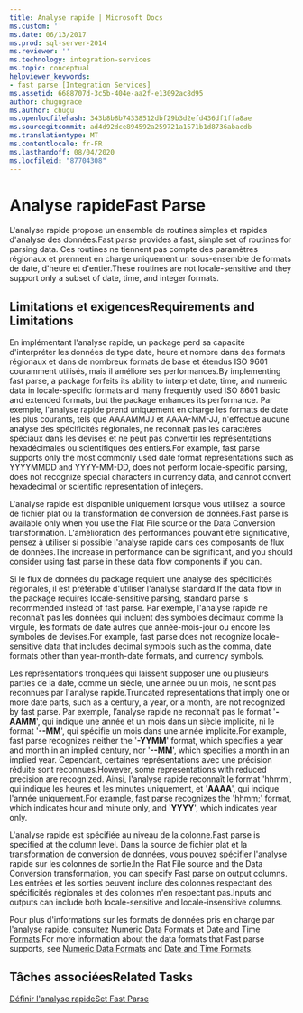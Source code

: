 ```yaml
---
title: Analyse rapide | Microsoft Docs
ms.custom: ''
ms.date: 06/13/2017
ms.prod: sql-server-2014
ms.reviewer: ''
ms.technology: integration-services
ms.topic: conceptual
helpviewer_keywords:
- fast parse [Integration Services]
ms.assetid: 6688707d-3c5b-404e-aa2f-e13092ac8d95
author: chugugrace
ms.author: chugu
ms.openlocfilehash: 343b8b8b74338512dbf29b3d2efd436df1ffa8ae
ms.sourcegitcommit: ad4d92dce894592a259721a1571b1d8736abacdb
ms.translationtype: MT
ms.contentlocale: fr-FR
ms.lasthandoff: 08/04/2020
ms.locfileid: "87704308"
---
```

# <a name="fast-parse"></a><span data-ttu-id="a7da9-102">Analyse rapide</span><span class="sxs-lookup"><span data-stu-id="a7da9-102">Fast Parse</span></span>
  <span data-ttu-id="a7da9-103">L'analyse rapide propose un ensemble de routines simples et rapides d'analyse des données.</span><span class="sxs-lookup"><span data-stu-id="a7da9-103">Fast parse provides a fast, simple set of routines for parsing data.</span></span> <span data-ttu-id="a7da9-104">Ces routines ne tiennent pas compte des paramètres régionaux et prennent en charge uniquement un sous-ensemble de formats de date, d'heure et d'entier.</span><span class="sxs-lookup"><span data-stu-id="a7da9-104">These routines are not locale-sensitive and they support only a subset of date, time, and integer formats.</span></span>  
  
## <a name="requirements-and-limitations"></a><span data-ttu-id="a7da9-105">Limitations et exigences</span><span class="sxs-lookup"><span data-stu-id="a7da9-105">Requirements and Limitations</span></span>  
 <span data-ttu-id="a7da9-106">En implémentant l'analyse rapide, un package perd sa capacité d'interpréter les données de type date, heure et nombre dans des formats régionaux et dans de nombreux formats de base et étendus ISO 9601 couramment utilisés, mais il améliore ses performances.</span><span class="sxs-lookup"><span data-stu-id="a7da9-106">By implementing fast parse, a package forfeits its ability to interpret date, time, and numeric data in locale-specific formats and many frequently used ISO 8601 basic and extended formats, but the package enhances its performance.</span></span> <span data-ttu-id="a7da9-107">Par exemple, l'analyse rapide prend uniquement en charge les formats de date les plus courants, tels que AAAAMMJJ et AAAA-MM-JJ, n'effectue aucune analyse des spécificités régionales, ne reconnaît pas les caractères spéciaux dans les devises et ne peut pas convertir les représentations hexadécimales ou scientifiques des entiers.</span><span class="sxs-lookup"><span data-stu-id="a7da9-107">For example, fast parse supports only the most commonly used date format representations such as YYYYMMDD and YYYY-MM-DD, does not perform locale-specific parsing, does not recognize special characters in currency data, and cannot convert hexadecimal or scientific representation of integers.</span></span>  
  
 <span data-ttu-id="a7da9-108">L'analyse rapide est disponible uniquement lorsque vous utilisez la source de fichier plat ou la transformation de conversion de données.</span><span class="sxs-lookup"><span data-stu-id="a7da9-108">Fast parse is available only when you use the Flat File source or the Data Conversion transformation.</span></span> <span data-ttu-id="a7da9-109">L'amélioration des performances pouvant être significative, pensez à utiliser si possible l'analyse rapide dans ces composants de flux de données.</span><span class="sxs-lookup"><span data-stu-id="a7da9-109">The increase in performance can be significant, and you should consider using fast parse in these data flow components if you can.</span></span>  
  
 <span data-ttu-id="a7da9-110">Si le flux de données du package requiert une analyse des spécificités régionales, il est préférable d'utiliser l'analyse standard.</span><span class="sxs-lookup"><span data-stu-id="a7da9-110">If the data flow in the package requires locale-sensitive parsing, standard parse is recommended instead of fast parse.</span></span> <span data-ttu-id="a7da9-111">Par exemple, l'analyse rapide ne reconnaît pas les données qui incluent des symboles décimaux comme la virgule, les formats de date autres que année-mois-jour ou encore les symboles de devises.</span><span class="sxs-lookup"><span data-stu-id="a7da9-111">For example, fast parse does not recognize locale-sensitive data that includes decimal symbols such as the comma, date formats other than year-month-date formats, and currency symbols.</span></span>  
  
 <span data-ttu-id="a7da9-112">Les représentations tronquées qui laissent supposer une ou plusieurs parties de la date, comme un siècle, une année ou un mois, ne sont pas reconnues par l'analyse rapide.</span><span class="sxs-lookup"><span data-stu-id="a7da9-112">Truncated representations that imply one or more date parts, such as a century, a year, or a month, are not recognized by fast parse.</span></span> <span data-ttu-id="a7da9-113">Par exemple, l’analyse rapide ne reconnaît pas le format '**-AAMM**', qui indique une année et un mois dans un siècle implicite, ni le format '**--MM**', qui spécifie un mois dans une année implicite.</span><span class="sxs-lookup"><span data-stu-id="a7da9-113">For example, fast parse recognizes neither the '**-YYMM**' format, which specifies a year and month in an implied century, nor '**--MM**', which specifies a month in an implied year.</span></span> <span data-ttu-id="a7da9-114">Cependant, certaines représentations avec une précision réduite sont reconnues.</span><span class="sxs-lookup"><span data-stu-id="a7da9-114">However, some representations with reduced precision are recognized.</span></span> <span data-ttu-id="a7da9-115">Ainsi, l'analyse rapide reconnaît le format 'hhmm', qui indique les heures et les minutes uniquement, et '**AAAA**', qui indique l'année uniquement.</span><span class="sxs-lookup"><span data-stu-id="a7da9-115">For example, fast parse recognizes the 'hhmm;' format, which indicates hour and minute only, and '**YYYY**', which indicates year only.</span></span>  
  
 <span data-ttu-id="a7da9-116">L'analyse rapide est spécifiée au niveau de la colonne.</span><span class="sxs-lookup"><span data-stu-id="a7da9-116">Fast parse is specified at the column level.</span></span> <span data-ttu-id="a7da9-117">Dans la source de fichier plat et la transformation de conversion de données, vous pouvez spécifier l'analyse rapide sur les colonnes de sortie.</span><span class="sxs-lookup"><span data-stu-id="a7da9-117">In the Flat File source and the Data Conversion transformation, you can specify Fast parse on output columns.</span></span> <span data-ttu-id="a7da9-118">Les entrées et les sorties peuvent inclure des colonnes respectant des spécificités régionales et des colonnes n'en respectant pas.</span><span class="sxs-lookup"><span data-stu-id="a7da9-118">Inputs and outputs can include both locale-sensitive and locale-insensitive columns.</span></span>  
  
 <span data-ttu-id="a7da9-119">Pour plus d'informations sur les formats de données pris en charge par l'analyse rapide, consultez [Numeric Data Formats](../../2014/integration-services/numeric-data-formats.md) et [Date and Time Formats](../../2014/integration-services/date-and-time-formats.md).</span><span class="sxs-lookup"><span data-stu-id="a7da9-119">For more information about the data formats that Fast parse supports, see [Numeric Data Formats](../../2014/integration-services/numeric-data-formats.md) and [Date and Time Formats](../../2014/integration-services/date-and-time-formats.md).</span></span>  
  
## <a name="related-tasks"></a><span data-ttu-id="a7da9-120">Tâches associées</span><span class="sxs-lookup"><span data-stu-id="a7da9-120">Related Tasks</span></span>  
 [<span data-ttu-id="a7da9-121">Définir l'analyse rapide</span><span class="sxs-lookup"><span data-stu-id="a7da9-121">Set Fast Parse</span></span>](../../2014/integration-services/set-fast-parse.md)  
  
  
